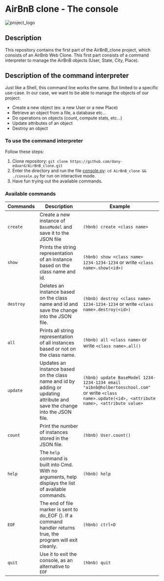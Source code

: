 # AirBnB clone - The console

![project_logo](https://holbertonintranet.s3.amazonaws.com/uploads/medias/2018/6/65f4a1dd9c51265f49d0.png?X-Amz-Algorithm=AWS4-HMAC-SHA256&X-Amz-Credential=AKIARDDGGGOUWMNL5ANN%2F20210218%2Fus-east-1%2Fs3%2Faws4_request&X-Amz-Date=20210218T034209Z&X-Amz-Expires=86400&X-Amz-SignedHeaders=host&X-Amz-Signature=2dadd7694b6e44d37793cb1919a50e163b765877c58602dea90aafe2f5abbc78)

## Description

This repository contains the first part of the AirBnB_clone project, which consists of an AirBnb Web Clone. This first part consists of a command interpreter to manage the AirBnB objects (User, State, City, Place).

## Description of the command interpreter

Just like a Shell, this command line works the same. But limited to a specific use-case. In our case, we want to be able to manage the objects of our project:

- Create a new object (ex: a new User or a new Place)
- Retrieve an object from a file, a database etc…
- Do operations on objects (count, compute stats, etc…)
- Update attributes of an object
- Destroy an object

### To use the command interpreter

Follow these steps:

1. Clone repository: `git clone https://github.com/dany-eduard/AirBnB_clone.git`
2. Enter the directory and run the file [console.py](https://github.com/dany-eduard/AirBnB_clone/blob/main/console.py): `cd AirBnB_clone && ./console.py` for run on interactive mode.
3. Have fun trying out the available commands.

### Available commands

| Commands  | Description                                                                                                                | Example                                                                                                                                             |
| --------- | -------------------------------------------------------------------------------------------------------------------------- | --------------------------------------------------------------------------------------------------------------------------------------------------- |
| `create`  | Create a new instance of `BaseModel` and save it to the JSON file                                                          | `(hbnb) create <class name>`                                                                                                                        |
| `show`    | Prints the string representation of an instance based on the class name and id.                                            | `(hbnb) show <class name> 1234-1234-1234` or write `<class name>.show(<id>)`                                                                        |
| `destroy` | Deletes an instance based on the class name and id and save the change into the JSON file.                                 | `(hbnb) destroy <class name> 1234-1234-1234` or write `<class name>.destroy(<id>)`                                                                  |
| `all`     | Prints all string representation of all instances based or not on the class name.                                          | `(hbnb) all <class name>` or write `<class name>.all()`                                                                                             |
| `update`  | Updates an instance based on the class name and id by adding or updating attribute and save the change into the JSON file. | `(hbnb) update BaseModel 1234-1234-1234 email "aibnb@holbertonschool.com"` or write `<class name>.update(<id>, <attribute name>, <attribute value>` |
| `count`   | Print the number of instances stored in the JSON file.                                                                     | `(hbnb) User.count()`                                                                                                                               |
| `help`    | The `help` command is built into Cmd. With no arguments, help displays the list of available commands.                     | `(hbnb) help`                                                                                                                                       |
| `EOF`     | The end of file marker is sent to do_EOF (). If a command handler returns true, the program will exit cleanly.             | `(hbnb) ctrl+D`                                                                                                                                     |
| `quit`    | Use it to exit the console, as an alternative to `EOF`                                                                     | `(hbnb) quit`                                                                                                                                       |


